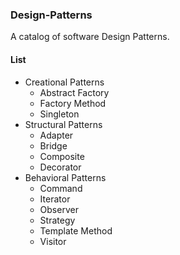 ### Design-Patterns ###

A catalog of software Design Patterns.


#### List ####

- Creational Patterns
    + Abstract Factory
    + Factory Method
    - Singleton
- Structural Patterns
    - Adapter
    - Bridge
    - Composite
    - Decorator
- Behavioral Patterns
    - Command
    - Iterator
    - Observer
    - Strategy
    - Template Method
    - Visitor

